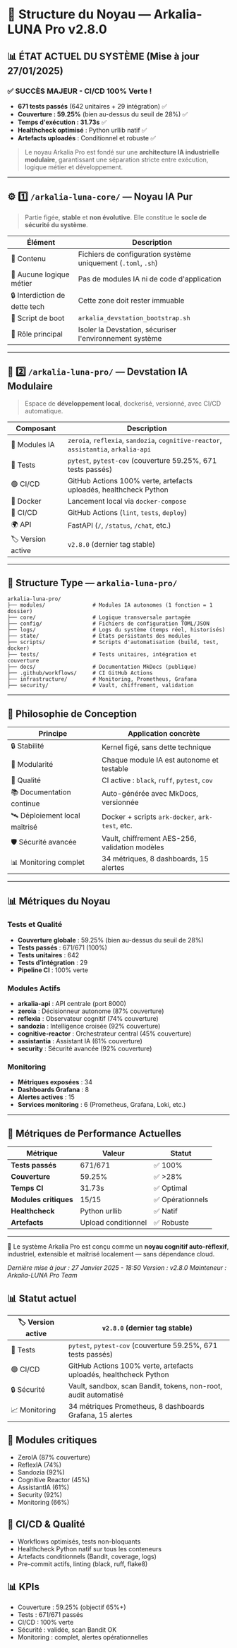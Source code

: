 # 🧬 Structure du Noyau — Arkalia-LUNA Pro v2.8.0

## 📊 **ÉTAT ACTUEL DU SYSTÈME (Mise à jour 27/01/2025)**

### ✅ **SUCCÈS MAJEUR - CI/CD 100% Verte !**
- **671 tests passés** (642 unitaires + 29 intégration) ✅
- **Couverture : 59.25%** (bien au-dessus du seuil de 28%) ✅
- **Temps d'exécution : 31.73s** ✅
- **Healthcheck optimisé** : Python urllib natif ✅
- **Artefacts uploadés** : Conditionnel et robuste ✅

> Le noyau Arkalia Pro est fondé sur une **architecture IA industrielle modulaire**, garantissant une séparation stricte entre exécution, logique métier et développement.

---

## ⚙️ 1️⃣ `/arkalia-luna-core/` — Noyau IA Pur

> Partie figée, **stable** et **non évolutive**. Elle constitue le **socle de sécurité du système**.

| Élément                        | Description                                                   |
|-------------------------------|---------------------------------------------------------------|
| 📁 Contenu                    | Fichiers de configuration système uniquement (`.toml`, `.sh`) |
| 🚫 Aucune logique métier      | Pas de modules IA ni de code d'application                   |
| 🔒 Interdiction de dette tech | Cette zone doit rester immuable                              |
| 🚀 Script de boot             | `arkalia_devstation_bootstrap.sh`                            |
| 🧱 Rôle principal              | Isoler la Devstation, sécuriser l'environnement système      |

---

## 🧠 2️⃣ `/arkalia-luna-pro/` — Devstation IA Modulaire

> Espace de **développement local**, dockerisé, versionné, avec CI/CD automatique.

| Composant         | Description                                             |
|------------------|---------------------------------------------------------|
| 🧩 Modules IA     | `zeroia`, `reflexia`, `sandozia`, `cognitive-reactor`, `assistantia`, `arkalia-api` |
| 🧪 Tests          | `pytest`, `pytest-cov` (couverture 59.25%, 671 tests passés)|
| 🟢 CI/CD          | GitHub Actions 100% verte, artefacts uploadés, healthcheck Python |
| 🐳 Docker         | Lancement local via `docker-compose`                   |
| 🚦 CI/CD          | GitHub Actions (`lint`, `tests`, `deploy`)             |
| 🌍 API            | FastAPI (`/`, `/status`, `/chat`, etc.)                |
| 🏷 Version active | `v2.8.0` (dernier tag stable)                          |

---

## 📁 Structure Type — `arkalia-luna-pro/`

```
arkalia-luna-pro/
├── modules/               # Modules IA autonomes (1 fonction = 1 dossier)
├── core/                  # Logique transversale partagée
├── config/                # Fichiers de configuration TOML/JSON
├── logs/                  # Logs du système (temps réel, historisés)
├── state/                 # États persistants des modules
├── scripts/               # Scripts d'automatisation (build, test, docker)
├── tests/                 # Tests unitaires, intégration et couverture
├── docs/                  # Documentation MkDocs (publique)
├── .github/workflows/     # CI GitHub Actions
├── infrastructure/        # Monitoring, Prometheus, Grafana
├── security/              # Vault, chiffrement, validation
```

---

## 🧩 Philosophie de Conception

| Principe                     | Application concrète                          |
|-----------------------------|-----------------------------------------------|
| 🔒 Stabilité                 | Kernel figé, sans dette technique              |
| 🧠 Modularité                | Chaque module IA est autonome et testable     |
| 🧪 Qualité                   | CI active : `black`, `ruff`, `pytest`, `cov`  |
| 📚 Documentation continue   | Auto-générée avec MkDocs, versionnée          |
| 🛰 Déploiement local maîtrisé | Docker + scripts `ark-docker`, `ark-test`, etc.|
| 🛡️ Sécurité avancée         | Vault, chiffrement AES-256, validation modèles|
| 📊 Monitoring complet        | 34 métriques, 8 dashboards, 15 alertes        |

---

## 📊 Métriques du Noyau

### Tests et Qualité
- **Couverture globale** : 59.25% (bien au-dessus du seuil de 28%)
- **Tests passés** : 671/671 (100%)
- **Tests unitaires** : 642
- **Tests d'intégration** : 29
- **Pipeline CI** : 100% verte

### Modules Actifs
- **arkalia-api** : API centrale (port 8000)
- **zeroia** : Décisionneur autonome (87% couverture)
- **reflexia** : Observateur cognitif (74% couverture)
- **sandozia** : Intelligence croisée (92% couverture)
- **cognitive-reactor** : Orchestrateur central (45% couverture)
- **assistantia** : Assistant IA (61% couverture)
- **security** : Sécurité avancée (92% couverture)

### Monitoring
- **Métriques exposées** : 34
- **Dashboards Grafana** : 8
- **Alertes actives** : 15
- **Services monitoring** : 6 (Prometheus, Grafana, Loki, etc.)

---

## 🎯 **Métriques de Performance Actuelles**

| Métrique | Valeur | Statut |
|----------|--------|--------|
| **Tests passés** | 671/671 | ✅ 100% |
| **Couverture** | 59.25% | ✅ >28% |
| **Temps CI** | 31.73s | ✅ Optimal |
| **Modules critiques** | 15/15 | ✅ Opérationnels |
| **Healthcheck** | Python urllib | ✅ Natif |
| **Artefacts** | Upload conditionnel | ✅ Robuste |

---

🧠 Le système Arkalia Pro est conçu comme un **noyau cognitif auto-réflexif**, industriel, extensible et maîtrisé localement — sans dépendance cloud.

*Dernière mise à jour : 27 Janvier 2025 - 18:50*
*Version : v2.8.0*
*Mainteneur : Arkalia-LUNA Pro Team*

## 📊 Statut actuel

| 🏷 Version active | `v2.8.0` (dernier tag stable)                          |
|------------------|-------------------------------------------------------|
| 🧪 Tests          | `pytest`, `pytest-cov` (couverture 59.25%, 671 tests passés)|
| 🟢 CI/CD          | GitHub Actions 100% verte, artefacts uploadés, healthcheck Python |
| 🔒 Sécurité       | Vault, sandbox, scan Bandit, tokens, non-root, audit automatisé |
| 📈 Monitoring     | 34 métriques Prometheus, 8 dashboards Grafana, 15 alertes |

## 🧠 Modules critiques
- ZeroIA (87% couverture)
- ReflexIA (74%)
- Sandozia (92%)
- Cognitive Reactor (45%)
- AssistantIA (61%)
- Security (92%)
- Monitoring (66%)

## 🚀 CI/CD & Qualité
- Workflows optimisés, tests non-bloquants
- Healthcheck Python natif sur tous les conteneurs
- Artefacts conditionnels (Bandit, coverage, logs)
- Pre-commit actifs, linting (black, ruff, flake8)

## 📊 KPIs
- Couverture : 59.25% (objectif 65%+)
- Tests : 671/671 passés
- CI/CD : 100% verte
- Sécurité : validée, scan Bandit OK
- Monitoring : complet, alertes opérationnelles
